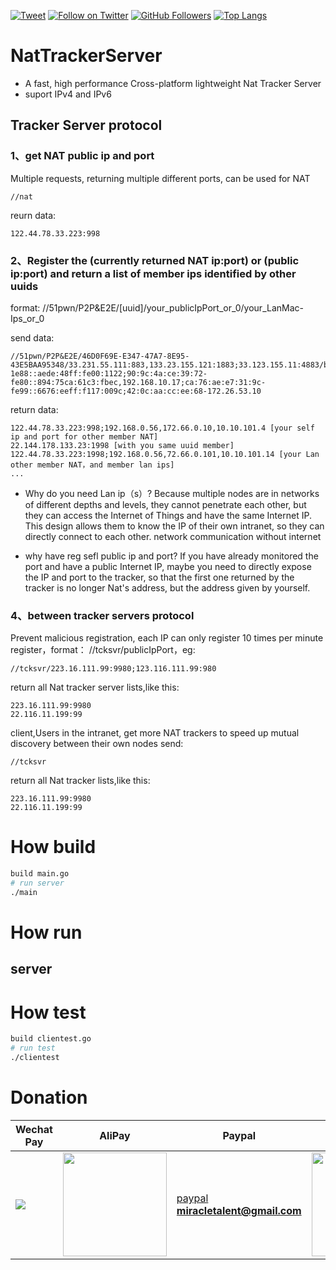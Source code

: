 [![Tweet](https://img.shields.io/twitter/url/http/Hktalent3135773.svg?style=social)](https://twitter.com/intent/follow?screen_name=Hktalent3135773) [![Follow on Twitter](https://img.shields.io/twitter/follow/Hktalent3135773.svg?style=social&label=Follow)](https://twitter.com/intent/follow?screen_name=Hktalent3135773) [![GitHub Followers](https://img.shields.io/github/followers/hktalent.svg?style=social&label=Follow)](https://github.com/hktalent/)
[![Top Langs](https://profile-counter.glitch.me/hktalent/count.svg)](https://51pwn.com)

# NatTrackerServer
- A fast, high performance Cross-platform lightweight Nat Tracker Server
- suport IPv4 and IPv6

## Tracker Server protocol
### 1、get NAT public ip and port
Multiple requests, returning multiple different ports, can be used for NAT
```
//nat
```
reurn data:
```
122.44.78.33.223:998
```

### 2、Register the (currently returned NAT ip:port) or (public ip:port) and return a list of member ips identified by other uuids
format:
//51pwn/P2P&E2E/[uuid]/your_publicIpPort_or_0/your_LanMac-Ips_or_0

send data:
```
//51pwn/P2P&E2E/46D0F69E-E347-47A7-8E95-43E5BAA95348/33.231.55.111:883,133.23.155.121:1883;33.123.155.11:4883/b6:11:48:10:91:82-1e88::aede:48ff:fe00:1122;90:9c:4a:ce:39:72-fe80::894:75ca:61c3:fbec,192.168.10.17;ca:76:ae:e7:31:9c-fe99::6676:eeff:f117:009c;42:0c:aa:cc:ee:68-172.26.53.10
```
return data:
```
122.44.78.33.223:998;192.168.0.56,172.66.0.10,10.10.101.4 [your self ip and port for other member NAT]
22.144.178.133.23:1998 [with you same uuid member]
122.44.78.33.223:1998;192.168.0.56,72.66.0.101,10.10.101.14 [your Lan other member NAT，and member lan ips]
...
```
- Why do you need Lan ip（s）?
Because multiple nodes are in networks of different depths and levels, they cannot penetrate each other, 
but they can access the Internet of Things and have the same Internet IP. 
This design allows them to know the IP of their own intranet, 
so they can directly connect to each other. network communication without internet

- why have reg sefl public ip and port?
If you have already monitored the port and have a public Internet IP,
maybe you need to directly expose the IP and port to the tracker,
so that the first one returned by the tracker is no longer Nat's address, but the address given by yourself.

### 4、between tracker servers protocol
Prevent malicious registration, each IP can only register 10 times per minute
register，format：
//tcksvr/publicIpPort，eg:
```
//tcksvr/223.16.111.99:9980;123.116.111.99:980
```
return all Nat tracker server lists,like this:
```
223.16.111.99:9980
22.116.11.199:99
```
client,Users in the intranet, get more NAT trackers to speed up mutual discovery between their own nodes
send:
```
//tcksvr
```
return all Nat tracker lists,like this:
```
223.16.111.99:9980
22.116.11.199:99
```

# How build
```bash
build main.go
# run server
./main
```
# How run
## server


# How test

```bash
build clientest.go
# run test
./clientest
```

# Donation
| Wechat Pay | AliPay | Paypal | BTC Pay |BCH Pay |
| --- | --- | --- | --- | --- |
|<img src=https://github.com/hktalent/myhktools/blob/master/md/wc.png>|<img width=166 src=https://github.com/hktalent/myhktools/blob/master/md/zfb.png>|[paypal](https://www.paypal.me/pwned2019) **miracletalent@gmail.com**|<img width=166 src=https://github.com/hktalent/myhktools/blob/master/md/BTC.png>|<img width=166 src=https://github.com/hktalent/myhktools/blob/master/md/BCH.jpg>|

